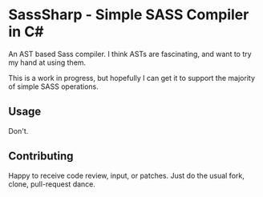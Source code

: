 # SassSharp - Simple SASS Compiler in C#

An AST based Sass compiler. I think ASTs are fascinating, and want to try my
hand at using them.

This is a work in progress, but hopefully I can get it to support the majority
of simple SASS operations.

## Usage

Don't.

## Contributing

Happy to receive code review, input, or patches. Just do the usual fork, clone,
pull-request dance.

